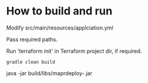 How to build and run
====================

Modify src/main/resources/applciation.yml

Pass required paths.

Run 'terraform init' in Terraform project dir, if required.

```
gradle clean build
```

java -jar build/libs/maprdeploy-<version>.jar